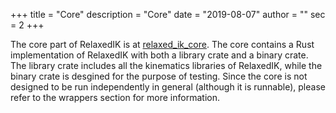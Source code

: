+++
title = "Core"
description = "Core"
date = "2019-08-07"
author = ""
sec = 2
+++

The core part of RelaxedIK is at [relaxed_ik_core](https://github.com/uwgraphics/relaxed_ik_core). The core contains a Rust implementation of RelaxedIK with both a library crate and a binary crate. The library crate includes all the kinematics libraries of RelaxedIK, while the binary crate is desgined for the purpose of testing. Since the core is not designed to be run independently in general (although it is runnable), please refer to the wrappers section for more information.
